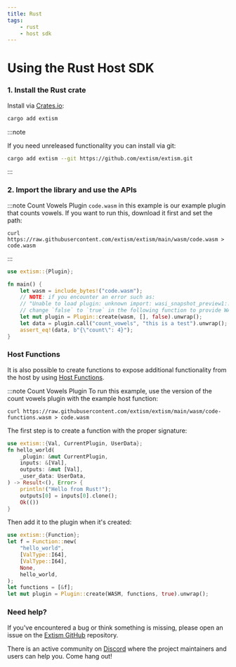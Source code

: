 ```yaml
---
title: Rust
tags:
    - rust
    - host sdk
---
```


# Using the Rust Host SDK

### 1. Install the Rust crate

Install via [Crates.io](https://crates.io/):

```sh
cargo add extism
```

:::note

If you need unreleased functionality you can install via git:

```sh
cargo add extism --git https://github.com/extism/extism.git
```

:::

### 2. Import the library and use the APIs

:::note Count Vowels Plugin
`code.wasm` in this example is our example plugin that counts vowels. If you want to run this, download it first and set the path:

```
curl https://raw.githubusercontent.com/extism/extism/main/wasm/code.wasm > code.wasm
```
:::

```rust title=main.rs
use extism::{Plugin};

fn main() {
    let wasm = include_bytes!("code.wasm");
    // NOTE: if you encounter an error such as: 
    // "Unable to load plugin: unknown import: wasi_snapshot_preview1::fd_write has not been defined"
    // change `false` to `true` in the following function to provide WASI imports to your plugin.
    let mut plugin = Plugin::create(wasm, [], false).unwrap();
    let data = plugin.call("count_vowels", "this is a test").unwrap();
    assert_eq!(data, b"{\"count\": 4}");
}
```

### Host Functions


It is also possible to create functions to expose additional functionality from the host by using [Host Functions](/docs/concepts/host-functions/).

:::note Count Vowels Plugin
To run this example, use the version of the count vowels plugin with the example host function:

```
curl https://raw.githubusercontent.com/extism/extism/main/wasm/code-functions.wasm > code.wasm
```

The first step is to create a function with the proper signature:

```rust
use extism::{Val, CurrentPlugin, UserData};
fn hello_world(
    _plugin: &mut CurrentPlugin,
    inputs: &[Val],
    outputs: &mut [Val],
    _user_data: UserData,
) -> Result<(), Error> {
    println!("Hello from Rust!");
    outputs[0] = inputs[0].clone();
    Ok(())
}
```
Then add it to the plugin when it's created: 

```rust
use extism::{Function};
let f = Function::new(
    "hello_world",
    [ValType::I64],
    [ValType::I64],
    None,
    hello_world,
);
let functions = [&f];
let mut plugin = Plugin::create(WASM, functions, true).unwrap();
```

### Need help?

If you've encountered a bug or think something is missing, please open an issue on the [Extism GitHub](https://github.com/extism/extism) repository.

There is an active community on [Discord](https://discord.gg/cx3usBCWnc) where the project maintainers and users can help you. Come hang out!

